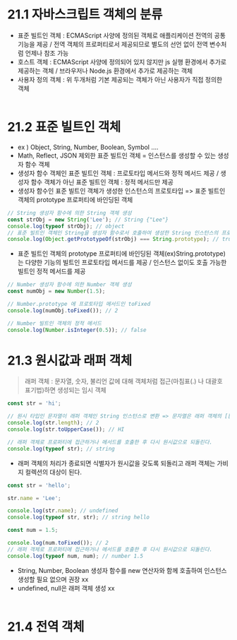 # 21.1 자바스크립트 객체의 분류
+ 표준 빌트인 객체 : ECMAScript 사양에 정의된 객체로 애플리케이션 전역의 공통 기능을 제공 / 전역 객체의 프로퍼티로서 제공되므로 별도의 선언 없이 전역 변수처럼 언제나 참조 가능
+ 호스트 객체 : ECMAScript 사양에 정의되어 있지 않지만 js 실행 환경에서 추가로 제공하는 객체 / 브라우저나 Node.js 환경에서 추가로 제공하는 객체
+ 사용자 정의 객체 : 위 두개처럼 기본 제공되는 객체가 아닌 사용자가 직접 정의한 객체
<br/><br/>
# 21.2 표준 빌트인 객체
+ ex ) Object, String, Number, Boolean, Symbol ....
+ Math, Reflect, JSON 제외한 표준 빌트인 객체 = 인스턴스를 생성할 수 있는 생성자 함수 객체
+ 생성자 함수 객체인 표준 빌트인 객체 : 프로토타입 메서드와 정적 메서드 제공 / 생성자 함수 객체가 아닌 표준 빌트인 객체 : 정적 메서드만 제공
+ 생성자 함수인 표준 빌트인 객체가 생성한 인스턴스의 프로토타입 => 표준 빌트인 객체의 prototype 프로퍼티에 바인딩된 객체 
```js
// String 생성자 함수에 의한 String 객체 생성 
const strObj = new String('Lee'); // String {"Lee"}
console.log(typeof strObj); // object
// 표준 빌트인 객체인 String을 생성자 함수로서 호출하여 생성한 String 인스턴스의 프로토타입은 String.prototype이다. 
console.log(Object.getPrototypeOf(strObj) === String.prototype); // true
```
+ 표준 빌트인 객체의 prototype 프로퍼티에 바인딩된 객체(ex)String.prototype)는 다양한 기능의 빌트인 프로토타입 메서드를 제공 / 인스턴스 없이도 호출 가능한 빌트인 정적 메서드를 제공
```js
// Number 생성자 함수에 의한 Number 객체 생성
const numObj = new Number(1.5);

// Number.prototype 에 프로토타입 메서드인 toFixed
console.log(numObj.toFixed()); // 2

// Number 빌트인 객체의 정적 메서드
console.log(Number.isInteger(0.5)); // false
```
# 21.3 원시값과 래퍼 객체 
> 래퍼 객체 : 문자열, 숫자, 불리언 값에 대해 객체처럼 접근(마침표(.) 나 대괄호 표기법)하면 생성되는 임시 객체
```js
const str = 'hi';

// 원시 타입인 문자열이 래퍼 객체인 String 인스턴스로 변환 => 문자열은 래퍼 객체의 [[StringData]] 내부 슬롯에 할당
console.log(str.length); // 2
console.log(str.toUpperCase()); // HI

// 래퍼 객체로 프로퍼티에 접근하거나 메서드를 호출한 후 다시 원시값으로 되돌린다. 
console.log(typeof str); // string
```
+ 래퍼 객체의 처리가 종료되면 식별자가 원시값을 갖도록 되돌리고 래퍼 객체는 가비지 컬렉션의 대상이 된다.
```js
const str = 'hello';

str.name = 'Lee';

console.log(str.name); // undefined
console.log(typeof str, str); // string hello
```
```js
const num = 1.5;

console.log(num.toFixed()); // 2
// 래퍼 객체로 프로퍼티에 접근하거나 메서드를 호출한 후 다시 원시값으로 되돌린다. 
console.log(typeof num, num); // number 1.5
```
+ String, Number, Boolean 생성자 함수를 new 연산자와 함께 호출하여 인스턴스 생성할 필요 없으며 권장 xx
+ undefined, null은 래퍼 객체 생성 xx
<br/><br/>
# 21.4 전역 객체



